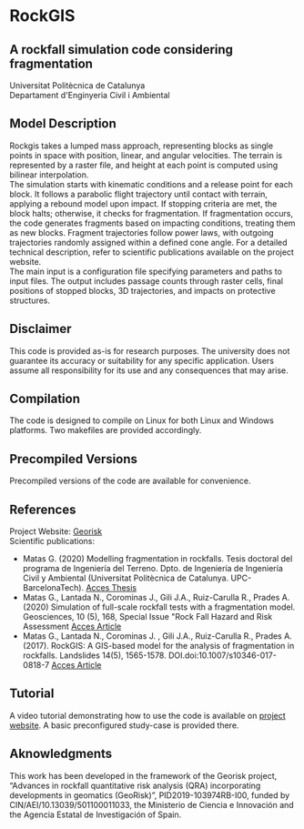 # RockGIS

## A rockfall simulation code considering fragmentation
Universitat Politècnica de Catalunya  
Departament d'Enginyeria Civil i Ambiental  

## Model Description
Rockgis takes a lumped mass approach, representing blocks as single points in space with position, linear, and angular velocities. The terrain is represented by a raster file, and height at each point is computed using bilinear interpolation.  
The simulation starts with kinematic conditions and a release point for each block. It follows a parabolic flight trajectory until contact with terrain, applying a rebound model upon impact. If stopping criteria are met, the block halts; otherwise, it checks for fragmentation. If fragmentation occurs, the code generates fragments based on impacting conditions, treating them as new blocks. Fragment trajectories follow power laws, with outgoing trajectories randomly assigned within a defined cone angle. For a detailed technical description, refer to scientific publications available on the project website.  
The main input is a configuration file specifying parameters and paths to input files. The output includes passage counts through raster cells, final positions of stopped blocks, 3D trajectories, and impacts on protective structures. 

## Disclaimer
This code is provided as-is for research purposes. The university does not guarantee its accuracy or suitability for any specific application. Users assume all responsibility for its use and any consequences that may arise.

## Compilation
The code is designed to compile on Linux for both Linux and Windows platforms. Two makefiles are provided accordingly.

## Precompiled Versions
Precompiled versions of the code are available for convenience.

## References
Project Website: [Georisk](https://georisk.upc.edu/en)  
Scientific publications:
- Matas G. (2020) Modelling fragmentation in rockfalls. Tesis doctoral del programa de Ingeniería del Terreno. Dpto. de Ingeniería de Ingeniería Civil y Ambiental (Universitat Politècnica de Catalunya. UPC-BarcelonaTech). [Acces Thesis](https://georisk.upc.edu/es/shared/articles_pdf/Matasetal.2017Preprint.pdf)
- Matas G., Lantada N., Corominas J., Gili J.A., Ruiz-Carulla R., Prades A. (2020) Simulation of full-scale rockfall tests with a fragmentation model. Geosciences, 10 (5), 168, Special Issue "Rock Fall Hazard and Risk Assessment [Acces Article](https://doi.org/10.3390/geosciences10050168)
- Matas G., Lantada N., Corominas J. , Gili J.A., Ruiz-Carulla R., Prades A. (2017).  RockGIS: A GIS-based model for the analysis of fragmentation in rockfalls. Landslides 14(5), 1565-1578. DOI.doi:10.1007/s10346-017-0818-7 [Acces Article](https://georisk.upc.edu/es/shared/articles_pdf/Matasetal.2017Preprint.pdf)

## Tutorial
A video tutorial demonstrating how to use the code is available on [project website](https://georisk.upc.edu/en). A basic preconfigured study-case is provided there.  

## Aknowledgments
This work has been developed in the framework of the Georisk project, “Advances in rockfall quantitative risk analysis (QRA) incorporating developments in geomatics (GeoRisk)”, PID2019-103974RB-I00, funded by CIN/AEI/10.13039/501100011033, the Ministerio de Ciencia e Innovación and the Agencia Estatal de Investigación of Spain.
